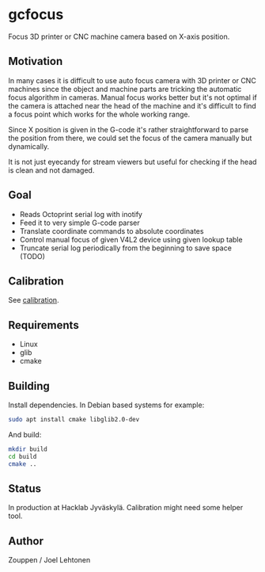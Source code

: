 # gcfocus 

Focus 3D printer or CNC machine camera based on X-axis position.

## Motivation

In many cases it is difficult to use auto focus camera with 3D printer
or CNC machines since the object and machine parts are tricking the
automatic focus algorithm in cameras. Manual focus works better but
it's not optimal if the camera is attached near the head of the
machine and it's difficult to find a focus point which works for the
whole working range.

Since X position is given in the G-code it's rather straightforward to
parse the position from there, we could set the focus of the camera
manually but dynamically.

It is not just eyecandy for stream viewers but useful for checking if
the head is clean and not damaged.

## Goal

- Reads Octoprint serial log with inotify
- Feed it to very simple G-code parser
- Translate coordinate commands to absolute coordinates
- Control manual focus of given V4L2 device using given lookup table
- Truncate serial log periodically from the beginning to save space (TODO)

## Calibration

See [calibration](calibration.md).

## Requirements

- Linux
- glib
- cmake

## Building

Install dependencies. In Debian based systems for example:

```sh
sudo apt install cmake libglib2.0-dev
```

And build:

```sh
mkdir build
cd build
cmake ..
```


## Status

In production at Hacklab Jyväskylä. Calibration might need some helper tool.

## Author

Zouppen / Joel Lehtonen
